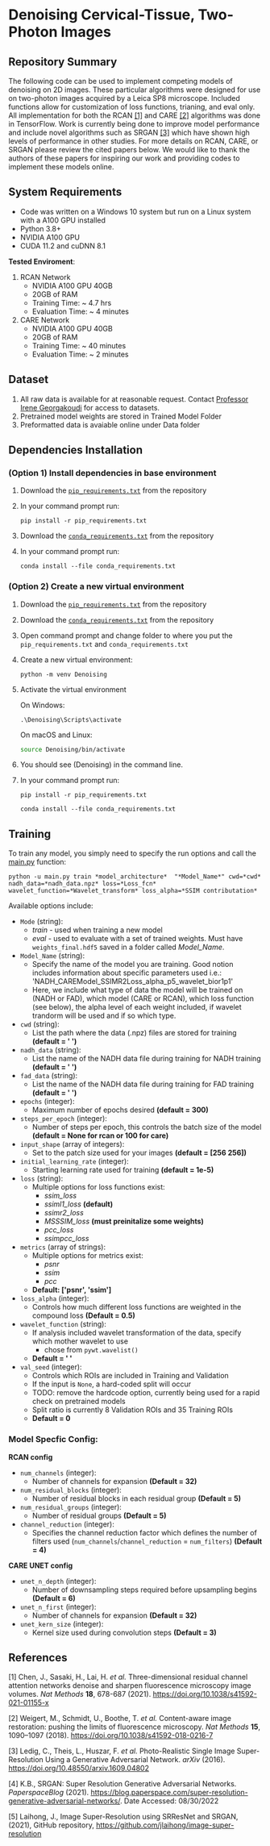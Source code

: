 # Denoising Cervical-Tissue, Two-Photon Images

## Repository Summary
The following code can be used to implement competing models of denoising on 2D images. These particular algorithms were designed for use on two-photon images acquired by a Leica SP8 microscope. Included functions allow for customization of loss functions, trianing, and eval only. All implementation for both the RCAN [[1]](https://doi.org/10.1038/s41592-021-01155-x) and CARE [[2]](https://doi.org/10.1038/s41592-018-0216-7) algorithms was done in TensorFlow. Work is currently being done to improve model performance and include novel algorithms such as SRGAN [[3]](https://doi.org/10.48550/arxiv.1609.04802) which have shown high levels of performance in other studies. For more details on RCAN, CARE, or SRGAN please review the cited papers below. We would like to thank the authors of these papers for inspiring our work and providing codes to implement these models online.

## System Requirements
- Code was written on a Windows 10 system but run on a Linux system with a A100 GPU installed
- Python 3.8+
- NVIDIA A100 GPU
- CUDA 11.2 and cuDNN 8.1

**Tested Enviroment**:
1. RCAN Network
    - NVIDIA A100 GPU 40GB 
    - 20GB of RAM
    - Training Time: ~ 4.7 hrs 
    - Evaluation Time: ~ 4 minutes
2. CARE Network
    - NVIDIA A100 GPU 40GB 
    - 20GB of RAM
    - Training Time: ~ 40 minutes 
    - Evaluation Time: ~ 2 minutes

## Dataset
1. All raw data is available for at reasonable request. Contact [Professor Irene Georgakoudi](mailto:irene.georgakoudi@tufts.edu) for access to datasets. 
2. Pretrained model weights are stored in Trained Model Folder
3. Preformatted data is avaiable online under Data folder

## Dependencies Installation
### (Option 1) Install dependencies in base environment

1. Download the [`pip_requirements.txt`](pip_requirements.txt) from the repository
2. In your command prompt run:

    ```posh
    pip install -r pip_requirements.txt
    ```
3. Download the [`conda_requirements.txt`](conda_requirements.txt) from the repository
4. In your command prompt run:

    ```posh
    conda install --file conda_requirements.txt
    ```
### (Option 2) Create a new virtual environment

1. Download the [`pip_requirements.txt`](pip_requirements.txt) from the repository
2. Download the [`conda_requirements.txt`](conda_requirements.txt) from the repository
3. Open command prompt and change folder to where you put the `pip_requirements.txt` and `conda_requirements.txt`
4. Create a new virtual environment:

    ```posh
    python -m venv Denoising
    ```
5. Activate the virtual environment

    On Windows:

    ```posh
    .\Denoising\Scripts\activate
    ```

    On macOS and Linux:

    ```bash
    source Denoising/bin/activate
    ```

6. You should see (Denoising) in the command line.

7. In your command prompt run:

    ```posh
    pip install -r pip_requirements.txt
    ```
    ```posh
    conda install --file conda_requirements.txt
    ```
## Training
To train any model, you simply need to specify the run options and call the [main.py](main.py) function:

    python -u main.py train *model_architecture*  "*Model_Name*" cwd=*cwd* nadh_data=*nadh_data.npz* loss=*Loss_fcn* wavelet_function=*Wavelet_transform* loss_alpha=*SSIM contributation*

Available options include:
- `Mode` (string):
    - *train* - used when training a new model
    - *eval* - used to evaluate with a set of trained weights. Must have `weights_final.hdf5` saved in a folder called *Model_Name*.
- `Model_Name` (string):
    - Specify the name of the model you are training. Good notion includes information about specific parameters used i.e.: 'NADH_CAREModel_SSIMR2Loss_alpha_p5_wavelet_bior1p1'
    - Here, we include what type of data the model will be trained on (NADH or FAD), which model (CARE or RCAN), which loss function (see below), the alpha level of each weight included, if wavelet trandorm will be used and if so which type.
- `cwd` (string):
    - List the path where the data (.npz) files are stored for training **(default = ' ')**
- `nadh_data` (string):
    - List the name of the NADH data file during training for NADH training **(default = ' ')**
- `fad_data` (string):
    - List the name of the NADH data file during training for FAD training **(default = ' ')**
- `epochs` (integer):
    - Maximum number of epochs desired **(default = 300)**
- `steps_per_epoch` (integer):
    - Number of steps per epoch, this controls the batch size of the model **(default = None for rcan or 100 for care)**
- `input_shape` (array of integers):
    - Set to the patch size used for your images **(default = [256 256])**
- `initial_learning_rate` (integer):
    - Starting learning rate used for training **(default = 1e-5)**
- `loss` (string):
    - Multiple options for loss functions exist:
        - *ssim_loss*
        - *ssiml1_loss* **(default)**
        - *ssimr2_loss*
        - *MSSSIM_loss* **(must preinitalize some weights)**
        - *pcc_loss*
        - *ssimpcc_loss*
- `metrics` (array of strings): 
    - Multiple options for metrics exist:
        - *psnr*
        - *ssim*
        - *pcc* 
    - **Default: ['psnr', 'ssim']**
- `loss_alpha` (integer):
    - Controls how much different loss functions are weighted in the compound loss **(Default = 0.5)**
- `wavelet_function` (string):
    - If analysis included wavelet transformation of the data, specify which mother wavelet to use
        - chose from `pywt.wavelist()`
    - **Default = ' '**
- `val_seed` (integer):
    - Controls which ROIs are included in Training and Validation 
    - If the input is `None`, a hard-coded split will occur
    - TODO: remove the hardcode option, currently being used for a rapid check on pretrained models
    - Split ratio is currently 8 Validation ROIs and 35 Training ROIs
    - **Default = 0**
### Model Specfic Config:
**RCAN config**
- `num_channels` (integer): 
    - Number of channels for expansion **(Default = 32)**
- `num_residual_blocks` (integer):
    - Number of residual blocks in each residual group **(Default = 5)**
- `num_residual_groups` (integer):
    - Number of residual groups **(Default = 5)**
- `channel_reduction` (integer): 
    - Specifies the channel reduction factor which defines the number of filters used (`num_channels`/`channel_reduction` = `num_filters`) **(Default  = 4)**

**CARE UNET config**
- `unet_n_depth` (integer):
    - Number of downsampling steps required before upsampling begins **(Default = 6)**
- `unet_n_first` (integer):
    - Number of channels for expansion **(Default = 32)**
- `unet_kern_size` (integer):
    - Kernel size used during convolution steps **(Default = 3)**

## References
<a id="1">[1]</a>
Chen, J., Sasaki, H., Lai, H. *et al.* Three-dimensional residual channel attention networks denoise and sharpen fluorescence microscopy image volumes. *Nat Methods* **18**, 678-687 (2021). https://doi.org/10.1038/s41592-021-01155-x

<a id="2">[2]</a>
Weigert, M., Schmidt, U., Boothe, T. *et al.* Content-aware image restoration: pushing the limits of fluorescence microscopy. *Nat Methods* **15**, 1090–1097 (2018). https://doi.org/10.1038/s41592-018-0216-7

<a id="3">[3]</a>
Ledig, C., Theis, L., Huszar, F. *et al.* Photo-Realistic Single Image Super-Resolution Using a Generative Adversarial Network. *arXiv* (2016). https://doi.org/10.48550/arxiv.1609.04802

<a id="4">[4]</a>
K.B., SRGAN: Super Resolution Generative Adversarial Networks. *PaperspaceBlog* (2021). https://blog.paperspace.com/super-resolution-generative-adversarial-networks/. Date Accessed: 08/30/2022

<a id="5">[5]</a>
Laihong, J., Image Super-Resolution using SRResNet and SRGAN, (2021), GitHub repository, https://github.com/jlaihong/image-super-resolution